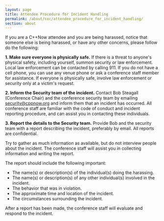 ```yaml
---
layout: page
title: Attendee Procedure for Incident Handling
permalink: /about/coc/attendee_procedure_for_incident_handling/
section: about
---
```


If you are a C++Now attendee and you are being harassed, notice that
someone else is being harassed, or have any other concerns, please follow do
the following:

**1. Make sure everyone is physically safe.** If there is a threat to anyone's
physical safety, including yourself, summon security or law enforcement. Local
law enforcement can be contacted by calling 911. If you do not have a cell
phone, you can use any venue phone or ask a conference staff member for
assistance. If everyone is physically safe, involve law enforcement or security
only at a victim's request. 

**2. Inform the Security team of the incident.** Contact
Bob Steagall (Conference Chair) and the conference security team by emailing 
[security@cppnow.org](mailto:security@cppnow.org) and inform them that an
incident has occurred. All conference staff are familiar with the code of
conduct and incident reporting procedure, and can assist you in contacting
these individuals. 

**3. Report the details to the Security team.** Provide
Bob and the security team with a report describing the incident, preferably by
email. All reports are confidential.

Try to gather as much information as available, but do not interview people
about the incident. The conference staff will assist you in collecting
information and writing the report.

The report should include the following important:

- The name(s) or description(s) of the individual(s) doing the harassing.
- The name(s) or description(s) of any other individual(s) involved in the
    incident.
- The behavior that was in violation.
- The approximate time and location of the incident.
- The circumstances surrounding the incident.

After a report has been made, the conference staff will evaluate and respond to
the incident. 

